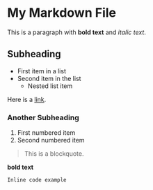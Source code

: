 # My Markdown File

This is a paragraph with **bold text** and *italic text*.

## Subheading

- First item in a list
- Second item in the list
  - Nested list item

Here is a [link](https://example.com).

### Another Subheading

1. First numbered item
2. Second numbered item

> This is a blockquote.

**bold text**

`Inline code example`

